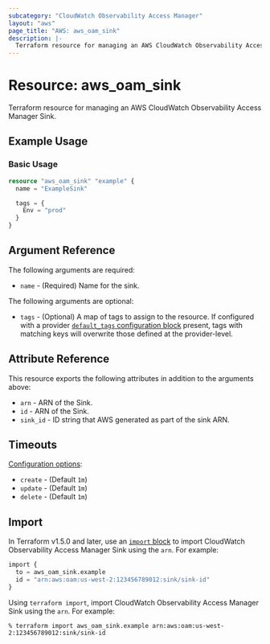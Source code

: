 ```yaml
---
subcategory: "CloudWatch Observability Access Manager"
layout: "aws"
page_title: "AWS: aws_oam_sink"
description: |-
  Terraform resource for managing an AWS CloudWatch Observability Access Manager Sink.
---
```


# Resource: aws_oam_sink

Terraform resource for managing an AWS CloudWatch Observability Access Manager Sink.

## Example Usage

### Basic Usage

```terraform
resource "aws_oam_sink" "example" {
  name = "ExampleSink"

  tags = {
    Env = "prod"
  }
}
```

## Argument Reference

The following arguments are required:

* `name` - (Required) Name for the sink.

The following arguments are optional:

* `tags` - (Optional) A map of tags to assign to the resource. If configured with a provider [`default_tags` configuration block](https://registry.terraform.io/providers/hashicorp/aws/latest/docs#default_tags-configuration-block) present, tags with matching keys will overwrite those defined at the provider-level.

## Attribute Reference

This resource exports the following attributes in addition to the arguments above:

* `arn` - ARN of the Sink.
* `id` - ARN of the Sink.
* `sink_id` - ID string that AWS generated as part of the sink ARN.

## Timeouts

[Configuration options](https://developer.hashicorp.com/terraform/language/resources/syntax#operation-timeouts):

* `create` - (Default `1m`)
* `update` - (Default `1m`)
* `delete` - (Default `1m`)

## Import

In Terraform v1.5.0 and later, use an [`import` block](https://developer.hashicorp.com/terraform/language/import) to import CloudWatch Observability Access Manager Sink using the `arn`. For example:

```terraform
import {
  to = aws_oam_sink.example
  id = "arn:aws:oam:us-west-2:123456789012:sink/sink-id"
}
```

Using `terraform import`, import CloudWatch Observability Access Manager Sink using the `arn`. For example:

```console
% terraform import aws_oam_sink.example arn:aws:oam:us-west-2:123456789012:sink/sink-id
```
